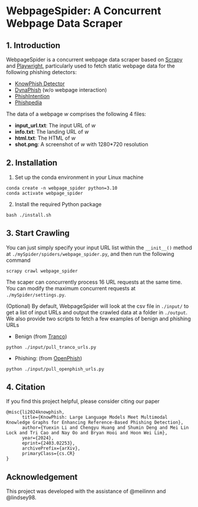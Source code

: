 # WebpageSpider: A Concurrent Webpage Data Scraper

## 1. Introduction
WebpageSpider is a concurrent webpage data scraper based on [Scrapy](https://scrapy.org/) and [Playwright](https://playwright.dev/python/), particularly used to fetch static webpage data for the following phishing detectors:
- [KnowPhish Detector](https://arxiv.org/abs/2403.02253)
- [DynaPhish](https://www.usenix.org/conference/usenixsecurity23/presentation/liu-ruofan) (w/o webpage interaction)
- [PhishIntention](https://www.usenix.org/conference/usenixsecurity22/presentation/liu-ruofan)
- [Phishpedia](https://www.usenix.org/conference/usenixsecurity21/presentation/lin)

The data of a webpage $w$ comprises the following 4 files:
- **input_url.txt**: The input URL of $w$
- **info.txt**: The landing URL of $w$
- **html.txt**: The HTML of $w$
- **shot.png**: A screenshot of $w$ with 1280*720 resolution


## 2. Installation
1. Set up the conda environment in your Linux machine

```
conda create -n webpage_spider python=3.10 
conda activate webpage_spider
```

2. Install the required Python package
```
bash ./install.sh
```

## 3. Start Crawling
You can just simply specify your input URL list within the ```__init__()``` method at ```./mySpider/spiders/webpage_spider.py```, and then run the following command
```
scrapy crawl webpage_spider
```
The scaper can concurrently process 16 URL requests at the same time. You can modify the maximum concurrent requests at ```./mySpider/settings.py```.

(Optional) By default, WebpageSpider will look at the csv file in ```./input/``` to get a list of input URLs and output the crawled data at a folder in ```./output```. We also provide two scripts to fetch a few examples of benign and phishing URLs
- Benign (from [Tranco](https://tranco-list.eu/))
```
python ./input/pull_tranco_urls.py
```

- Phishing: (from [OpenPhish](https://openphish.com/))
```
python ./input/pull_openphish_urls.py
```

## 4. Citation
If you find this project helpful, please consider citing our paper
```
@misc{li2024knowphish,
      title={KnowPhish: Large Language Models Meet Multimodal Knowledge Graphs for Enhancing Reference-Based Phishing Detection}, 
      author={Yuexin Li and Chengyu Huang and Shumin Deng and Mei Lin Lock and Tri Cao and Nay Oo and Bryan Hooi and Hoon Wei Lim},
      year={2024},
      eprint={2403.02253},
      archivePrefix={arXiv},
      primaryClass={cs.CR}
}
```

## Acknowledgement
This project was developed with the assistance of @meilinnn and @lindsey98.
